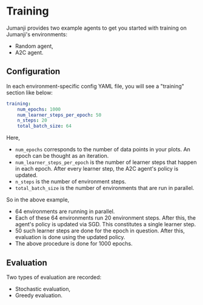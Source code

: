 # Training

Jumanji provides two example agents to get you started with training on Jumanji's environments:
- Random agent,
- A2C agent.

## Configuration

In each environment-specific config YAML file, you will see a "training" section like below:

```yaml
training:
    num_epochs: 1000
    num_learner_steps_per_epoch: 50
    n_steps: 20
    total_batch_size: 64
```
Here,
- `num_epochs` corresponds to the number of data points in your plots. An epoch can be thought
as an iteration.
- `num_learner_steps_per_epoch` is the number of learner steps that happen in each epoch.
After every learner step, the A2C agent's policy is updated.
- `n_steps` is the number of environment steps.
- `total_batch_size` is the number of environments that are run in parallel.

So in the above example,
- 64 environments are running in parallel.
- Each of these 64 environments run 20 environment steps. After this, the agent's policy is
updated via SGD. This constitutes a single learner step.
- 50 such learner steps are done for the epoch in question. After this, evaluation is done
using the updated policy.
- The above procedure is done for 1000 epochs.

## Evaluation
Two types of evaluation are recorded:
- Stochastic evaluation,
- Greedy evaluation.
